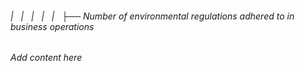 ###### |   |   |   |   |   ├── Number of environmental regulations adhered to in business operations

*Add content here*